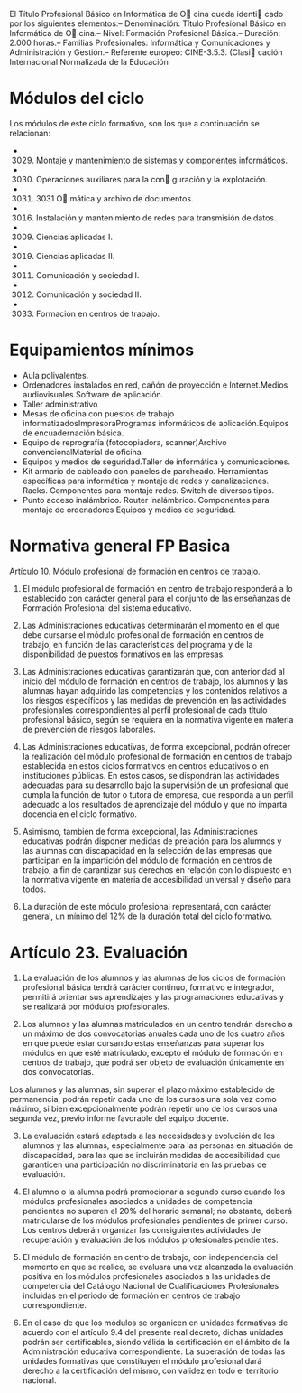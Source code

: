 El Título Profesional Básico en Informática de O cina queda identi cado por los siguientes elementos:–   Denominación: Título Profesional Básico en Informática de O cina.–   Nivel: Formación Profesional Básica.–   Duración: 2.000 horas.–   Familias  Profesionales:  Informática  y  Comunicaciones  y  Administración  y  Gestión.–   Referente europeo:  CINE-3.5.3.  (Clasi  cación  Internacional  Normalizada  de  la Educación

# Módulos del ciclo

Los módulos de este ciclo formativo, son los que a continuación se relacionan:

- 3029. Montaje y mantenimiento de sistemas y componentes informáticos.
- 3030. Operaciones auxiliares para la con guración y la explotación.
- 3031. 3031 O mática y archivo de documentos.
- 3016. Instalación y mantenimiento de redes para transmisión de datos.
- 3009. Ciencias aplicadas I.
- 3019. Ciencias aplicadas II.
- 3011. Comunicación y sociedad I.
- 3012. Comunicación y sociedad II.
- 3033. Formación en centros de trabajo.


# Equipamientos mínimos

- Aula polivalentes.
- Ordenadores instalados en red, cañón de proyección e Internet.Medios audiovisuales.Software de aplicación.
- Taller administrativo
- Mesas de oficina con puestos de trabajo informatizadosImpresoraProgramas informáticos de aplicación.Equipos de encuadernación básica.
- Equipo de reprografía (fotocopiadora, scanner)Archivo convencionalMaterial de oficina 
- Equipos y medios de seguridad.Taller de informática y comunicaciones.
- Kit armario de cableado con paneles de parcheado. Herramientas específicas para informática y montaje de redes y canalizaciones. Racks. Componentes para montaje redes. Switch de diversos tipos.
- Punto acceso inalámbrico. Router inalámbrico. Componentes para montaje de ordenadores Equipos y medios de seguridad.

# Normativa general FP Basica

Artículo 10. Módulo profesional de formación en centros de trabajo.

1. El módulo profesional de formación en centro de trabajo responderá a lo establecido con carácter general para el conjunto de las enseñanzas de Formación Profesional del sistema educativo.

2. Las Administraciones educativas determinarán el momento en el que debe cursarse el módulo profesional de formación en centros de trabajo, en función de las características del programa y de la disponibilidad de puestos formativos en las empresas.

3. Las Administraciones educativas garantizarán que, con anterioridad al inicio del módulo de formación en centros de trabajo, los alumnos y las alumnas hayan adquirido las competencias y los contenidos relativos a los riesgos específicos y las medidas de prevención en las actividades profesionales correspondientes al perfil profesional de cada título profesional básico, según se requiera en la normativa vigente en materia de prevención de riesgos laborales.

4. Las Administraciones educativas, de forma excepcional, podrán ofrecer la realización del módulo profesional de formación en centros de trabajo establecida en estos ciclos formativos en centros educativos o en instituciones públicas. En estos casos, se dispondrán las actividades adecuadas para su desarrollo bajo la supervisión de un profesional que cumpla la función de tutor o tutora de empresa, que responda a un perfil adecuado a los resultados de aprendizaje del módulo y que no imparta docencia en el ciclo formativo.

5. Asimismo, también de forma excepcional, las Administraciones educativas podrán disponer medidas de prelación para los alumnos y las alumnas con discapacidad en la selección de las empresas que participan en la impartición del módulo de formación en centros de trabajo, a fin de garantizar sus derechos en relación con lo dispuesto en la normativa vigente en materia de accesibilidad universal y diseño para todos.

6. La duración de este módulo profesional representará, con carácter general, un mínimo del 12% de la duración total del ciclo formativo.

# Artículo 23. Evaluación

1. La evaluación de los alumnos y las alumnas de los ciclos de formación profesional básica tendrá carácter continuo, formativo e integrador, permitirá orientar sus aprendizajes y las programaciones educativas y se realizará por módulos profesionales.

2. Los alumnos y las alumnas matriculados en un centro tendrán derecho a un máximo de dos convocatorias anuales cada uno de los cuatro años en que puede estar cursando estas enseñanzas para superar los módulos en que esté matriculado, excepto el módulo de formación en centros de trabajo, que podrá ser objeto de evaluación únicamente en dos convocatorias.

Los alumnos y las alumnas, sin superar el plazo máximo establecido de permanencia, podrán repetir cada uno de los cursos una sola vez como máximo, si bien excepcionalmente podrán repetir uno de los cursos una segunda vez, previo informe favorable del equipo docente.

3. La evaluación estará adaptada a las necesidades y evolución de los alumnos y las alumnas, especialmente para las personas en situación de discapacidad, para las que se incluirán medidas de accesibilidad que garanticen una participación no discriminatoria en las pruebas de evaluación.

4. El alumno o la alumna podrá promocionar a segundo curso cuando los módulos profesionales asociados a unidades de competencia pendientes no superen el 20% del horario semanal; no obstante, deberá matricularse de los módulos profesionales pendientes de primer curso. Los centros deberán organizar las consiguientes actividades de recuperación y evaluación de los módulos profesionales pendientes.

5. El módulo de formación en centro de trabajo, con independencia del momento en que se realice, se evaluará una vez alcanzada la evaluación positiva en los módulos profesionales asociados a las unidades de competencia del Catálogo Nacional de Cualificaciones Profesionales incluidas en el periodo de formación en centros de trabajo correspondiente.

6. En el caso de que los módulos se organicen en unidades formativas de acuerdo con el artículo 9.4 del presente real decreto, dichas unidades podrán ser certificables, siendo válida la certificación en el ámbito de la Administración educativa correspondiente. La superación de todas las unidades formativas que constituyen el módulo profesional dará derecho a la certificación del mismo, con validez en todo el territorio nacional.
